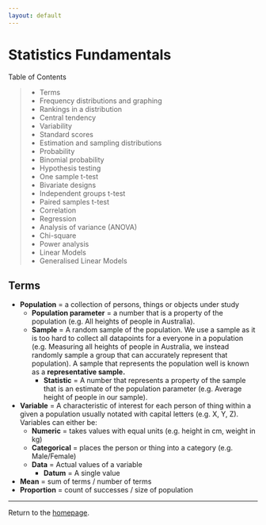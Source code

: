```yaml
---
layout: default
---
```

# Statistics Fundamentals
Table of Contents
>   - Terms
>   - Frequency distributions and graphing
>   - Rankings in a distribution
>   - Central tendency
>   - Variability
>   - Standard scores
>   - Estimation and sampling distributions
>   - Probability
>   - Binomial probability
>   - Hypothesis testing
>   - One sample t-test
>   - Bivariate designs
>   - Independent groups t-test
>   - Paired samples t-test
>   - Correlation
>   - Regression
>   - Analysis of variance (ANOVA)
>   - Chi-square 
>   - Power analysis
>   - Linear Models
>   - Generalised Linear Models

## Terms
- **Population** = a collection of persons, things or objects under study
	- **Population parameter** = a number that is a property of the population (e.g. All heights of people in Australia).
	- **Sample** = A random sample of the population. We use a sample as it is too hard to collect all datapoints for a everyone in a population (e.g. Measuring all heights of people in Australia, we instead randomly sample a group that can accurately represent that population). A sample that represents the population well is known as a **representative sample.**
		- **Statistic** = A number that represents a property of the sample that is an estimate of the population parameter (e.g. Average height of people in our sample).
- **Variable** = A characteristic of interest for each person of thing within a given a population usually notated with capital letters (e.g. X, Y, Z). Variables can either be:
	- **Numeric** = takes values with equal units (e.g. height in cm, weight in kg)
	- **Categorical** = places the person or thing into a category (e.g. Male/Female)
	- **Data** = Actual values of a variable
		- **Datum** = A single value
- **Mean** = sum of terms / number of terms
- **Proportion** = count of successes / size of population

---
Return to the [homepage](../../../index.md).
